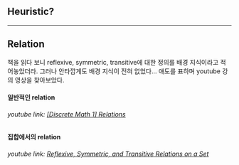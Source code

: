## Heuristic?


* * *

## Relation

책을 읽다 보니 reflexive, symmetric, transitive에 대한 정의를 배경 지식이라고 적어놓았더라.
그러나 안타깝게도 배경 지식이 전혀 없었다... 애도를 표하며 youtube 강의 영상을 찾아보았다.

#### 일반적인 relation
###### youtube link: [[Discrete Math 1] Relations](https://youtu.be/FI6j5QZNVx0)

#### 집합에서의 relation
###### youtube link: [Reflexive, Symmetric, and Transitive Relations on a Set](https://youtu.be/q0xN_N7l_Kw)

